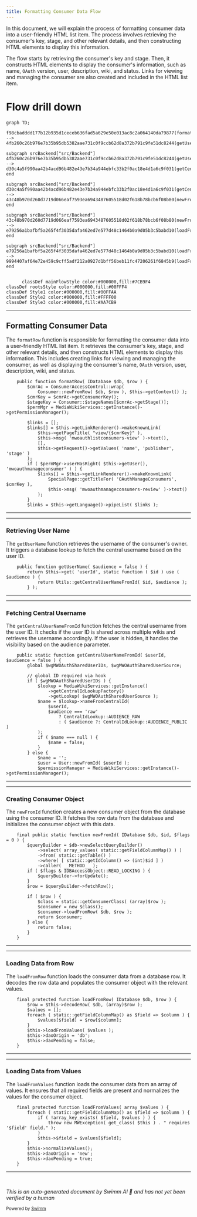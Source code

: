 ```yaml
---
title: Formatting Consumer Data Flow
---
```

In this document, we will explain the process of formatting consumer data into a user-friendly HTML list item. The process involves retrieving the consumer's key, stage, and other relevant details, and then constructing HTML elements to display this information.

The flow starts by retrieving the consumer's key and stage. Then, it constructs HTML elements to display the consumer's information, such as name, <SwmToken path="src/Frontend/SpecialPages/SpecialMWOAuthListConsumers.php" pos="3:6:6" line-data="namespace MediaWiki\Extension\OAuth\Frontend\SpecialPages;">`OAuth`</SwmToken> version, user, description, wiki, and status. Links for viewing and managing the consumer are also created and included in the HTML list item.

# Flow drill down

```mermaid
graph TD;
      f98cbadddd177b12b935d1ceceb636fad5a629e50e013ac8c2a064140da79877(formatRow):::mainFlowStyle --> 4fb260c26b976e7b35b95db5382aae731c0f9ccb62d8a372b791c9fe51dc8244(getUserName):::mainFlowStyle

subgraph srcBackend["src/Backend"]
4fb260c26b976e7b35b95db5382aae731c0f9ccb62d8a372b791c9fe51dc8244(getUserName):::mainFlowStyle --> d30c4a5f990aa42b4acd96b482e43e7b34a944ebfc33b2f0ac18e4d1a6c9f031(getCentralUserNameFromId):::mainFlowStyle
end

subgraph srcBackend["src/Backend"]
d30c4a5f990aa42b4acd96b482e43e7b34a944ebfc33b2f0ac18e4d1a6c9f031(getCentralUserNameFromId):::mainFlowStyle --> 43c48b970d260d7719d066eaf7593ea6943487605518d02f618b78bcb6f08b80(newFromId):::mainFlowStyle
end

subgraph srcBackend["src/Backend"]
43c48b970d260d7719d066eaf7593ea6943487605518d02f618b78bcb6f08b80(newFromId):::mainFlowStyle --> e79256a1bafbf5a265f4f3035dafa462ed7e577d48c1464b0a9d05b3c5babd10(loadFromRow):::mainFlowStyle
end

subgraph srcBackend["src/Backend"]
e79256a1bafbf5a265f4f3035dafa462ed7e577d48c1464b0a9d05b3c5babd10(loadFromRow):::mainFlowStyle --> 9994407af64e72e459c9cff5adf212a0927d1bff56beb11fc47206261f6845b9(loadFromValues):::mainFlowStyle
end


      classDef mainFlowStyle color:#000000,fill:#7CB9F4
classDef rootsStyle color:#000000,fill:#00FFF4
classDef Style1 color:#000000,fill:#00FFAA
classDef Style2 color:#000000,fill:#FFFF00
classDef Style3 color:#000000,fill:#AA7CB9
```

<SwmSnippet path="/src/Frontend/SpecialPages/SpecialMWOAuthListConsumers.php" line="260">

---

## Formatting Consumer Data

The <SwmToken path="src/Frontend/SpecialPages/SpecialMWOAuthListConsumers.php" pos="260:5:5" line-data="	public function formatRow( IDatabase $db, $row ) {">`formatRow`</SwmToken> function is responsible for formatting the consumer data into a user-friendly HTML list item. It retrieves the consumer's key, stage, and other relevant details, and then constructs HTML elements to display this information. This includes creating links for viewing and managing the consumer, as well as displaying the consumer's name, <SwmToken path="src/Frontend/SpecialPages/SpecialMWOAuthListConsumers.php" pos="3:6:6" line-data="namespace MediaWiki\Extension\OAuth\Frontend\SpecialPages;">`OAuth`</SwmToken> version, user, description, wiki, and status.

```hack
	public function formatRow( IDatabase $db, $row ) {
		$cmrAc = ConsumerAccessControl::wrap(
			Consumer::newFromRow( $db, $row ), $this->getContext() );
		$cmrKey = $cmrAc->getConsumerKey();
		$stageKey = Consumer::$stageNames[$cmrAc->getStage()];
		$permMgr = MediaWikiServices::getInstance()->getPermissionManager();

		$links = [];
		$links[] = $this->getLinkRenderer()->makeKnownLink(
			$this->getPageTitle( "view/{$cmrKey}" ),
			$this->msg( 'mwoauthlistconsumers-view' )->text(),
			[],
			$this->getRequest()->getValues( 'name', 'publisher', 'stage' )
		);
		if ( $permMgr->userHasRight( $this->getUser(), 'mwoauthmanageconsumer' ) ) {
			$links[] = $this->getLinkRenderer()->makeKnownLink(
				SpecialPage::getTitleFor( 'OAuthManageConsumers', $cmrKey ),
				$this->msg( 'mwoauthmanageconsumers-review' )->text()
			);
		}
		$links = $this->getLanguage()->pipeList( $links );
```

---

</SwmSnippet>

<SwmSnippet path="/src/Control/ConsumerAccessControl.php" line="234">

---

### Retrieving User Name

The <SwmToken path="src/Control/ConsumerAccessControl.php" pos="234:5:5" line-data="	public function getUserName( $audience = false ) {">`getUserName`</SwmToken> function retrieves the username of the consumer's owner. It triggers a database lookup to fetch the central username based on the user ID.

```hack
	public function getUserName( $audience = false ) {
		return $this->get( 'userId', static function ( $id ) use ( $audience ) {
			return Utils::getCentralUserNameFromId( $id, $audience );
		} );
```

---

</SwmSnippet>

<SwmSnippet path="/src/Backend/Utils.php" line="262">

---

### Fetching Central Username

The <SwmToken path="src/Backend/Utils.php" pos="262:7:7" line-data="	public static function getCentralUserNameFromId( $userId, $audience = false ) {">`getCentralUserNameFromId`</SwmToken> function fetches the central username from the user ID. It checks if the user ID is shared across multiple wikis and retrieves the username accordingly. If the user is hidden, it handles the visibility based on the audience parameter.

```hack
	public static function getCentralUserNameFromId( $userId, $audience = false ) {
		global $wgMWOAuthSharedUserIDs, $wgMWOAuthSharedUserSource;

		// global ID required via hook
		if ( $wgMWOAuthSharedUserIDs ) {
			$lookup = MediaWikiServices::getInstance()
				->getCentralIdLookupFactory()
				->getLookup( $wgMWOAuthSharedUserSource );
			$name = $lookup->nameFromCentralId(
				$userId,
				$audience === 'raw'
					? CentralIdLookup::AUDIENCE_RAW
					: ( $audience ?: CentralIdLookup::AUDIENCE_PUBLIC )
			);
			if ( $name === null ) {
				$name = false;
			}
		} else {
			$name = '';
			$user = User::newFromId( $userId );
			$permissionManager = MediaWikiServices::getInstance()->getPermissionManager();
```

---

</SwmSnippet>

<SwmSnippet path="/src/Backend/MWOAuthDAO.php" line="103">

---

### Creating Consumer Object

The <SwmToken path="src/Backend/MWOAuthDAO.php" pos="103:9:9" line-data="	final public static function newFromId( IDatabase $db, $id, $flags = 0 ) {">`newFromId`</SwmToken> function creates a new consumer object from the database using the consumer ID. It fetches the row data from the database and initializes the consumer object with this data.

```hack
	final public static function newFromId( IDatabase $db, $id, $flags = 0 ) {
		$queryBuilder = $db->newSelectQueryBuilder()
			->select( array_values( static::getFieldColumnMap() ) )
			->from( static::getTable() )
			->where( [ static::getIdColumn() => (int)$id ] )
			->caller( __METHOD__ );
		if ( $flags & IDBAccessObject::READ_LOCKING ) {
			$queryBuilder->forUpdate();
		}
		$row = $queryBuilder->fetchRow();

		if ( $row ) {
			$class = static::getConsumerClass( (array)$row );
			$consumer = new $class();
			$consumer->loadFromRow( $db, $row );
			return $consumer;
		} else {
			return false;
		}
	}
```

---

</SwmSnippet>

<SwmSnippet path="/src/Backend/MWOAuthDAO.php" line="380">

---

### Loading Data from Row

The <SwmToken path="src/Backend/MWOAuthDAO.php" pos="380:7:7" line-data="	final protected function loadFromRow( IDatabase $db, $row ) {">`loadFromRow`</SwmToken> function loads the consumer data from a database row. It decodes the row data and populates the consumer object with the relevant values.

```hack
	final protected function loadFromRow( IDatabase $db, $row ) {
		$row = $this->decodeRow( $db, (array)$row );
		$values = [];
		foreach ( static::getFieldColumnMap() as $field => $column ) {
			$values[$field] = $row[$column];
		}
		$this->loadFromValues( $values );
		$this->daoOrigin = 'db';
		$this->daoPending = false;
	}
```

---

</SwmSnippet>

<SwmSnippet path="/src/Backend/MWOAuthDAO.php" line="356">

---

### Loading Data from Values

The <SwmToken path="src/Backend/MWOAuthDAO.php" pos="356:7:7" line-data="	final protected function loadFromValues( array $values ) {">`loadFromValues`</SwmToken> function loads the consumer data from an array of values. It ensures that all required fields are present and normalizes the values for the consumer object.

```hack
	final protected function loadFromValues( array $values ) {
		foreach ( static::getFieldColumnMap() as $field => $column ) {
			if ( !array_key_exists( $field, $values ) ) {
				throw new MWException( get_class( $this ) . " requires '$field' field." );
			}
			$this->$field = $values[$field];
		}
		$this->normalizeValues();
		$this->daoOrigin = 'new';
		$this->daoPending = true;
	}
```

---

</SwmSnippet>

&nbsp;

*This is an auto-generated document by Swimm AI 🌊 and has not yet been verified by a human*

<SwmMeta version="3.0.0" repo-id="Z2l0aHViJTNBJTNBbWVkaWF3aWtpLWV4dGVuc2lvbnMtT0F1dGglM0ElM0FTd2ltbS1EZW1v" repo-name="mediawiki-extensions-OAuth"><sup>Powered by [Swimm](/)</sup></SwmMeta>
